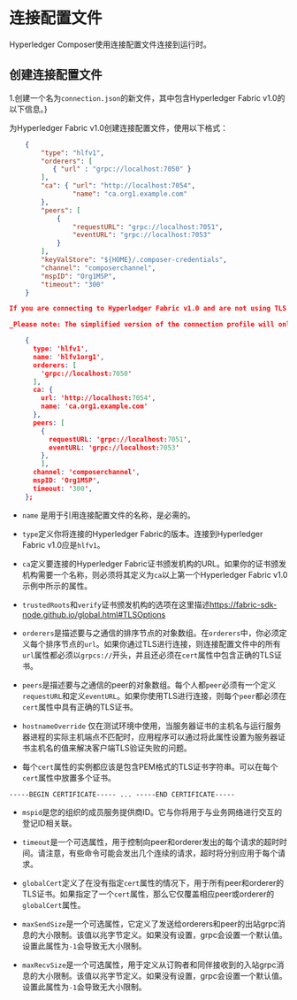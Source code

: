 # 连接配置文件

Hyperledger Composer使用连接配置文件连接到运行时。

## 创建连接配置文件

1.创建一个名为`connection.json`的新文件，其中包含Hyperledger Fabric v1.0的以下信息。}

为Hyperledger Fabric v1.0创建连接配置文件，使用以下格式：
```json
    {
        "type": "hlfv1",
        "orderers": [
           { "url" : "grpc://localhost:7050" }
        ],
        "ca": { "url": "http://localhost:7054",
                "name": "ca.org1.example.com"
        },
        "peers": [
            {
                "requestURL": "grpc://localhost:7051",
                "eventURL": "grpc://localhost:7053"
            }
        ],
        "keyValStore": "${HOME}/.composer-credentials",
        "channel": "composerchannel",
        "mspID": "Org1MSP",
        "timeout": "300"
    }

If you are connecting to Hyperledger Fabric v1.0 and are not using TLS or if you don't need the trustedRoots and verify options of the Certificate Authority definition you can use the following simplified connection profile:

_Please note: The simplified version of the connection profile will only work if the relevant certificate authority has no name defined. If the certificate authority has a defined name, it must be specified._

    {
      type: 'hlfv1',
      name: 'hlfv1org1',
      orderers: [
        'grpc://localhost:7050'
      ],
      ca: {
        url: 'http://localhost:7054',
        name: 'ca.org1.example.com'
      },
      peers: [
        {
          requestURL: 'grpc://localhost:7051',
          eventURL: 'grpc://localhost:7053'
        },
        ],
      channel: 'composerchannel',
      mspID: 'Org1MSP',
      timeout: '300',
    };
```

- `name` 是用于引用连接配置文件的名称，是必需的。

- `type`定义你将连接的Hyperledger Fabric的版本。连接到Hyperledger Fabric v1.0应是`hlfv1`。

- `ca`定义要连接的Hyperledger Fabric证书颁发机构的URL。如果你的证书颁发机构需要一个名称，则必须将其定义为`ca`以上第一个Hyperledger Fabric v1.0示例中所示的属性。

- `trustedRoots`和`verify`证书颁发机构的选项在这里描述<https://fabric-sdk-node.github.io/global.html#TLSOptions>

- `orderers`是描述要与之通信的排序节点的对象数组。在`orderers`中，你必须定义每个排序节点的`url`。如果你通过TLS进行连接，则连接配置文件中的所有`url`属性都必须以`grpcs://`开头，并且还必须在`cert`属性中包含正确的TLS证书。

- `peers`是描述要与之通信的peer的对象数组。每个人都`peer`必须有一个定义`requestURL`和定义`eventURL`。如果你使用TLS进行连接，则每个`peer`都必须在`cert`属性中具有正确的TLS证书。

- `hostnameOverride` 仅在测试环境中使用，当服务器证书的主机名与运行服务器进程的实际主机端点不匹配时，应用程序可以通过将此属性设置为服务器证书主机名的值来解决客户端TLS验证失败的问题。

- 每个`cert`属性的实例都应该是包含PEM格式的TLS证书字符串。可以在每个`cert`属性中放置多个证书。
```
-----BEGIN CERTIFICATE----- ... -----END CERTIFICATE-----
```

- `mspid`是您的组织的成员服务提供商ID。它与你将用于与业务网络进行交互的登记ID相关联。

- `timeout`是一个可选属性，用于控制向peer和orderer发出的每个请求的超时时间。请注意，有些命令可能会发出几个连续的请求，超时将分别应用于每个请求。

- `globalCert`定义了在没有指定`cert`属性的情况下，用于所有peer和orderer的TLS证书。如果指定了一个`cert`属性，那么它仅覆盖相应peer或orderer的`globalCert`属性。

- `maxSendSize`是一个可选属性，它定义了发送给orderers和peer的出站grpc消息的大小限制。该值以兆字节定义。如果没有设置，grpc会设置一个默认值。设置此属性为`-1`会导致无大小限制。

- `maxRecvSize`是一个可选属性，用于定义从订购者和同伴接收到的入站grpc消息的大小限制。该值以兆字节定义。如果没有设置，grpc会设置一个默认值。设置此属性为`-1`会导致无大小限制。
